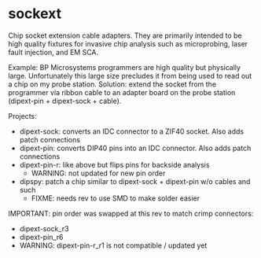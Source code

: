 # sockext

Chip socket extension cable adapters.
They are primarily intended to be high quality fixtures for invasive chip analysis such as microprobing, laser fault injection, and EM SCA.

Example: BP Microsystems programmers are high quality but physically large.
Unfortunately this large size precludes it from being used to read out a chip on my probe station.
Solution: extend the socket from the programmer via ribbon cable to an adapter board on the probe station (dipext-pin + dipext-sock + cable).

Projects:
  * dipext-sock: converts an IDC connector to a ZIF40 socket. Also adds patch connections
  * dipext-pin: converts DIP40 pins into an IDC connector. Also adds patch connections
  * dipext-pin-r: like above but flips pins for backside analysis
    * WARNING: not updated for new pin order
  * dipspy: patch a chip similar to dipext-sock + dipext-pin w/o cables and such
    * FIXME: needs rev to use SMD to make solder easier

IMPORTANT: pin order was swapped at this rev to match crimp connectors:
  * dipext-sock_r3
  * dipext-pin_r6
  * WARNING: dipext-pin-r_r1 is not compatible / updated yet
